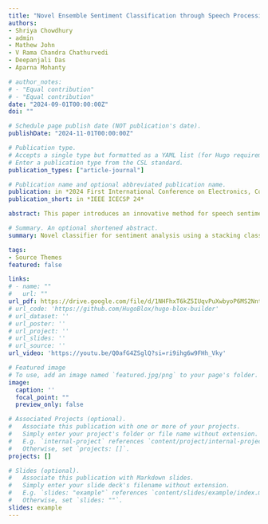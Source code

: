 ```yaml
---
title: "Novel Ensemble Sentiment Classification through Speech Processing and Stacking Generalization"
authors:
- Shriya Chowdhury
- admin
- Mathew John
- V Rama Chandra Chathurvedi
- Deepanjali Das
- Aparna Mohanty

# author_notes:
# - "Equal contribution"
# - "Equal contribution"
date: "2024-09-01T00:00:00Z"
doi: ""

# Schedule page publish date (NOT publication's date).
publishDate: "2024-11-01T00:00:00Z"

# Publication type.
# Accepts a single type but formatted as a YAML list (for Hugo requirements).
# Enter a publication type from the CSL standard.
publication_types: ["article-journal"]

# Publication name and optional abbreviated publication name.
publication: in *2024 First International Conference on Electronics, Communication and Signal Processing (ICECSP)*
publication_short: in *IEEE ICECSP 24*

abstract: This paper introduces an innovative method for speech sentiment analysis, by employing a stacking classifier. The proposed system directly transcribes audio and extracts essential features for sentiment analysis. The stacking classifier, which combines multiple classifiers, enhances predictive performance. Intermediate models include K-Nearest Neighbors (k-NN), Random Forest, SVM, Gaussian Naive Bayes, and Logistic Regression. OpenAI Whisper transformer is used for audio-to-text conversion. The methodology encompasses audio data preprocessing, text conversion, natural language processing, and model training. The model is evaluated on accuracy, recall, precision, and F1-score. We examine the effectiveness of various classifiers and feature sets in sentiment analysis of speech data through empirical investigation. The experimental results demonstrate the system's ability to accurately classify sentiment and provide valuable insights into sentiment analysis methods, tailored for spoken language.

# Summary. An optional shortened abstract.
summary: Novel classifier for sentiment analysis using a stacking classifier

tags:
- Source Themes
featured: false

links:
# - name: ""
#   url: ""
url_pdf: https://drive.google.com/file/d/1NHFhxT6kZ5IUqvPuXwbyoP6MS2NntR8r/view?usp=sharing
# url_code: 'https://github.com/HugoBlox/hugo-blox-builder'
# url_dataset: ''
# url_poster: ''
# url_project: ''
# url_slides: ''
# url_source: ''
url_video: 'https://youtu.be/Q0afG4ZSglQ?si=ri9ihg6w9FHh_Vky'

# Featured image
# To use, add an image named `featured.jpg/png` to your page's folder. 
image:
  caption: ''
  focal_point: ""
  preview_only: false

# Associated Projects (optional).
#   Associate this publication with one or more of your projects.
#   Simply enter your project's folder or file name without extension.
#   E.g. `internal-project` references `content/project/internal-project/index.md`.
#   Otherwise, set `projects: []`.
projects: []

# Slides (optional).
#   Associate this publication with Markdown slides.
#   Simply enter your slide deck's filename without extension.
#   E.g. `slides: "example"` references `content/slides/example/index.md`.
#   Otherwise, set `slides: ""`.
slides: example
---
```


<!-- {{% callout note %}}
Click the *Cite* button above to demo the feature to enable visitors to import publication metadata into their reference management software.
{{% /callout %}}

{{% callout note %}}
Create your slides in Markdown - click the *Slides* button to check out the example.
{{% /callout %}}

Add the publication's **full text** or **supplementary notes** here. You can use rich formatting such as including [code, math, and images](https://docs.hugoblox.com/content/writing-markdown-latex/). -->
